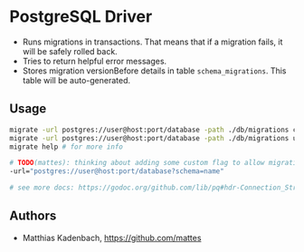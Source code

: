 # PostgreSQL Driver

* Runs migrations in transactions.
  That means that if a migration fails, it will be safely rolled back.
* Tries to return helpful error messages.
* Stores migration versionBefore details in table ``schema_migrations``.
  This table will be auto-generated.


## Usage

```bash
migrate -url postgres://user@host:port/database -path ./db/migrations create add_field_to_table
migrate -url postgres://user@host:port/database -path ./db/migrations up
migrate help # for more info

# TODO(mattes): thinking about adding some custom flag to allow migration within schemas:
-url="postgres://user@host:port/database?schema=name"

# see more docs: https://godoc.org/github.com/lib/pq#hdr-Connection_String_Parameters
```

## Authors

* Matthias Kadenbach, https://github.com/mattes
